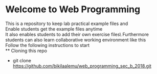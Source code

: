 # Welcome to Web Programming
 This is a repository to keep lab practical example files and\
 Enable students get the example files anytime\
 It also enables students to add their own exercise files\ 
 Furthermore students can also learn collaborative working environment like this\
 Follow the following instructions to start\
** Cloning this repo 
* git clone https://github.com/bikilaalemu/web_programming_sec_b_2018.git 
